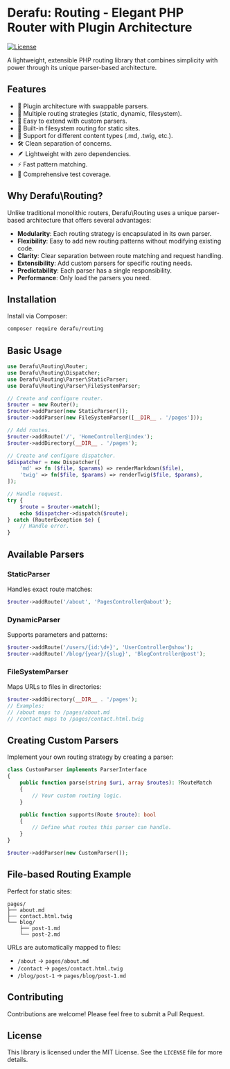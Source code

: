 # Derafu: Routing - Elegant PHP Router with Plugin Architecture

[![License](https://img.shields.io/badge/license-MIT-blue.svg)](https://opensource.org/licenses/MIT)

A lightweight, extensible PHP routing library that combines simplicity with power through its unique parser-based architecture.

## Features

- 🔌 Plugin architecture with swappable parsers.
- 🎯 Multiple routing strategies (static, dynamic, filesystem).
- 🧩 Easy to extend with custom parsers.
- 📁 Built-in filesystem routing for static sites.
- 🔄 Support for different content types (.md, .twig, etc.).
- 🛠️ Clean separation of concerns.
- 🪶 Lightweight with zero dependencies.
- ⚡ Fast pattern matching.
- 🧪 Comprehensive test coverage.

## Why Derafu\Routing?

Unlike traditional monolithic routers, Derafu\Routing uses a unique parser-based architecture that offers several advantages:

- **Modularity**: Each routing strategy is encapsulated in its own parser.
- **Flexibility**: Easy to add new routing patterns without modifying existing code.
- **Clarity**: Clear separation between route matching and request handling.
- **Extensibility**: Add custom parsers for specific routing needs.
- **Predictability**: Each parser has a single responsibility.
- **Performance**: Only load the parsers you need.

## Installation

Install via Composer:

```bash
composer require derafu/routing
```

## Basic Usage

```php
use Derafu\Routing\Router;
use Derafu\Routing\Dispatcher;
use Derafu\Routing\Parser\StaticParser;
use Derafu\Routing\Parser\FileSystemParser;

// Create and configure router.
$router = new Router();
$router->addParser(new StaticParser());
$router->addParser(new FileSystemParser([__DIR__ . '/pages']));

// Add routes.
$router->addRoute('/', 'HomeController@index');
$router->addDirectory(__DIR__ . '/pages');

// Create and configure dispatcher.
$dispatcher = new Dispatcher([
    'md' => fn ($file, $params) => renderMarkdown($file),
    'twig' => fn($file, $params) => renderTwig($file, $params),
]);

// Handle request.
try {
    $route = $router->match();
    echo $dispatcher->dispatch($route);
} catch (RouterException $e) {
    // Handle error.
}
```

## Available Parsers

### StaticParser

Handles exact route matches:

```php
$router->addRoute('/about', 'PagesController@about');
```

### DynamicParser

Supports parameters and patterns:

```php
$router->addRoute('/users/{id:\d+}', 'UserController@show');
$router->addRoute('/blog/{year}/{slug}', 'BlogController@post');
```

### FileSystemParser

Maps URLs to files in directories:

```php
$router->addDirectory(__DIR__ . '/pages');
// Examples:
// /about maps to /pages/about.md
// /contact maps to /pages/contact.html.twig
```

## Creating Custom Parsers

Implement your own routing strategy by creating a parser:

```php
class CustomParser implements ParserInterface
{
    public function parse(string $uri, array $routes): ?RouteMatch
    {
        // Your custom routing logic.
    }

    public function supports(Route $route): bool
    {
        // Define what routes this parser can handle.
    }
}

$router->addParser(new CustomParser());
```

## File-based Routing Example

Perfect for static sites:

```
pages/
├── about.md
├── contact.html.twig
└── blog/
    ├── post-1.md
    └── post-2.md
```

URLs are automatically mapped to files:

- `/about` → `pages/about.md`
- `/contact` → `pages/contact.html.twig`
- `/blog/post-1` → `pages/blog/post-1.md`

## Contributing

Contributions are welcome! Please feel free to submit a Pull Request.

## License

This library is licensed under the MIT License. See the `LICENSE` file for more details.
